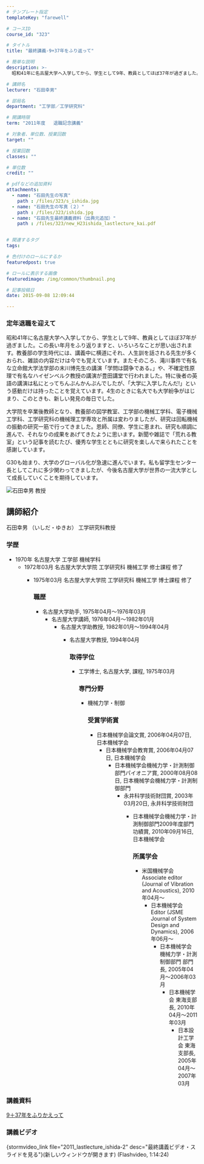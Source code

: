 ```yaml
---
# テンプレート指定
templateKey: "farewell"

# コースID
course_id: "323"

# タイトル
title: "最終講義-9+37年をふり返って"

# 簡単な説明
description: >-
  昭和41年に名古屋大学へ入学してから、学生として9年、教員としてほぼ37年が過ぎました。この長い年月をふり返りますと、いろいろなことが思い出されます。教養部の学生時代には、講義中に横道にそれ、人生...

# 講師名
lecturer: "石田幸男"

# 部局名
department: "工学部／工学研究科"

# 開講時限
term: "2011年度	退職記念講義"

# 対象者、単位数、授業回数
target: ""

# 授業回数
classes: ""

# 単位数
credit: ""

# pdfなどの追加資料
attachments: 
  - name: "石田先生の写真" 
    path : /files/323/s_ishida.jpg
  - name: "石田先生の写真（２）" 
    path : /files/323/ishida.jpg
  - name: "石田先生最終講義資料（出典元追加）" 
    path : /files/323/new_H23ishida_lastlecture_kai.pdf


# 関連するタグ
tags:

# 色付けのロールにするか
featuredpost: true

# ロールに表示する画像
featuredimage: /img/common/thumbnail.png

# 記事投稿日
date: 2015-09-08 12:09:44

---
```

### 定年退職を迎えて 

昭和41年に名古屋大学へ入学してから、学生として9年、教員としてほぼ37年が過ぎました。この長い年月をふり返りますと、いろいろなことが思い出されます。教養部の学生時代には、講義中に横道にそれ、人生訓を話される先生が多くおられ、雑談の内容だけは今でも覚えています。またそのころ、滝川事件で有名な立命館大学法学部の末川博先生の講演「学問は闘争である。」や、不確定性原理で有名なハイゼンベルク教授の講演が豊田講堂で行われました。特に後者の英語の講演は私にとってちんぷんかんぷんでしたが、「大学に入学したんだ!」という感動だけは持ったことを覚えています。4生のときに名大でも大学紛争がはじまり、このときも、新しい発見の毎日でした。

大学院を卒業後教師となり、教養部の図学教室、工学部の機械工学科、電子機械工学科、工学研究科の機械理工学専攻と所属は変わりましたが、研究は回転機械の振動の研究一筋で行ってきました。恩師、同僚、学生に恵まれ、研究も順調に進んで、それなりの成果をあげてきたように思います。新聞や雑誌で「荒れる教室」という記事を読むたび、優秀な学生とともに研究を楽しんで来られたことを感謝しています。

G30も始まり、大学のグローバル化が急速に進んでいます。私も留学生センター長としてこれに多少関わってきましたが、今後名古屋大学が世界の一流大学として成長していくことを期待しています。

![石田幸男 教授](/files/323/ishida.jpg) 
## 講師紹介

石田幸男 （いしだ・ゆきお） 工学研究科教授 

### 学歴

  * 1970年 名古屋大学 工学部 機械学科 
      * 1972年03月 名古屋大学大学院 工学研究科 機械工学 修士課程 修了 
          * 1975年03月 名古屋大学大学院 工学研究科 機械工学 博士課程 修了  
            ### 職歴
            
              * 名古屋大学助手, 1975年04月〜1976年03月 
                  * 名古屋大学講師, 1976年04月〜1982年01月 
                      * 名古屋大学助教授, 1982年01月〜1994年04月 
                          * 名古屋大学教授, 1994年04月  
                            ### 取得学位
                            
                              * 工学博士, 名古屋大学, 課程, 1975年03月  
                                ### 専門分野
                                
                                  * 機械力学・制御  
                                    ### 受賞学術賞
                                    
                                      * 日本機械学会論文賞, 2006年04月07日, 日本機械学会 
                                          * 日本機械学会教育賞, 2006年04月07日, 日本機械学会 
                                              * 日本機械学会機械力学・計測制御部門パイオニア賞, 2000年08月08日, 日本機械学会機械力学・計測制御部門 
                                                  * 永井科学技術財団賞, 2003年03月20日, 永井科学技術財団 
                                                      * 日本機械学会機械力学・計測制御部門2009年度部門功績賞, 2010年09月16日, 日本機械学会  
                                                        ### 所属学会
                                                        
                                                          * 米国機械学会 Associate editor (Journal of Vibration and Acoustics), 2010年04月〜 
                                                              * 日本機械学会 Editor (JSME Journal of System Design and Dynamics), 2006年06月〜 
                                                                  * 日本機械学会 機械力学・計測制御部門 部門長, 2005年04月〜2006年03月 
                                                                      * 日本機械学会 東海支部長, 2010年04月〜2011年03月 
                                                                          * 日本設計工学会 東海支部長, 2005年04月〜2007年03月 
### 講義資料


[9＋37年をふりかえって](/files/323/new_H23ishida_lastlecture_kai.pdf) 

### 講義ビデオ

{stormvideo_link file="2011_lastlecture_ishida-2" desc="最終講義ビデオ・スライドを見る"}(新しいウィンドウが開きます) (Flashvideo, 1:14:24)